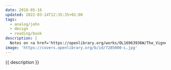 ```yaml
---
date: 2018-05-16
updated: 2022-03-14T12:35:35+01:00
tags:
  - analog/john
  - design
  - reading/book
description: |
  Notes on <a href='https://openlibrary.org/works/OL16963936W/The_Vignelli_Canon' target='_blank' title='The Vignelli Canon'>The Vignelli Canon</a>
image: 'https://covers.openlibrary.org/b/id/7285000-L.jpg'
---
```

{{ description }}
